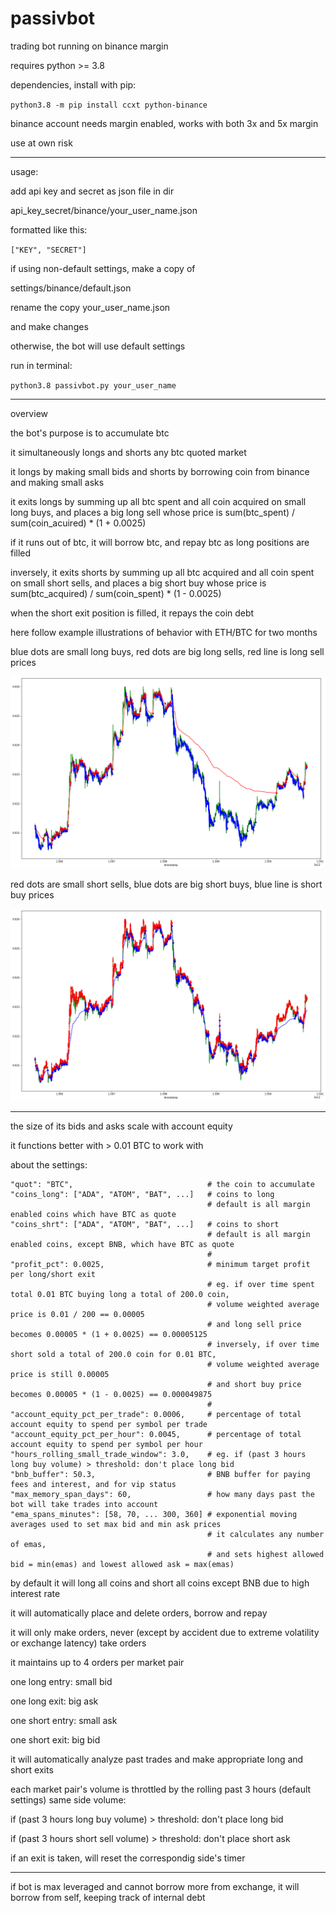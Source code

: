 # passivbot
trading bot running on binance margin


requires python >= 3.8


dependencies, install with pip:


`python3.8 -m pip install ccxt python-binance`


binance account needs margin enabled,
works with both 3x and 5x margin

use at own risk

------------------------------------------------------------------

usage:

add api key and secret as json file in dir

api_key_secret/binance/your_user_name.json

formatted like this:

`["KEY", "SECRET"]`


if using non-default settings, make a copy of

settings/binance/default.json

rename the copy your_user_name.json

and make changes

otherwise, the bot will use default settings


run in terminal:

`python3.8 passivbot.py your_user_name`

------------------------------------------------------------------
overview

the bot's purpose is to accumulate btc

it simultaneously longs and shorts any btc quoted market

it longs by making small bids and shorts by borrowing coin from binance and making small asks

it exits longs by summing up all btc spent and all coin acquired on small long buys,
and places a big long sell whose price is sum(btc_spent) / sum(coin_acuired) * (1 + 0.0025)

if it runs out of btc, it will borrow btc, and repay btc as long positions are filled

inversely,
it exits shorts by summing up all btc acquired and all coin spent on small short sells,
and places a big short buy whose price is sum(btc_acquired) / sum(coin_spent) * (1 - 0.0025)

when the short exit position is filled, it repays the coin debt

here follow example illustrations of behavior with ETH/BTC for two months


blue dots are small long buys, red dots are big long sells, red line is long sell prices

![long](/docs/ethbtc_long.png)



red dots are small short sells, blue dots are big short buys, blue line is short buy prices

![short](/docs/ethbtc_shrt.png/)







------------------------------------------------------------------
the size of its bids and asks scale with account equity

it functions better with > 0.01 BTC to work with


about the settings:

    "quot": "BTC",                              # the coin to accumulate
    "coins_long": ["ADA", "ATOM", "BAT", ...]   # coins to long
                                                # default is all margin enabled coins which have BTC as quote
    "coins_shrt": ["ADA", "ATOM", "BAT", ...]   # coins to short
                                                # default is all margin enabled coins, except BNB, which have BTC as quote
                                                #
    "profit_pct": 0.0025,                       # minimum target profit per long/short exit
                                                # eg. if over time spent total 0.01 BTC buying long a total of 200.0 coin,
                                                # volume weighted average price is 0.01 / 200 == 0.00005
                                                # and long sell price becomes 0.00005 * (1 + 0.0025) == 0.00005125
                                                # inversely, if over time short sold a total of 200.0 coin for 0.01 BTC,
                                                # volume weighted average price is still 0.00005
                                                # and short buy price becomes 0.00005 * (1 - 0.0025) == 0.000049875
                                                #
    "account_equity_pct_per_trade": 0.0006,     # percentage of total account equity to spend per symbol per trade
    "account_equity_pct_per_hour": 0.0045,      # percentage of total account equity to spend per symbol per hour
    "hours_rolling_small_trade_window": 3.0,    # eg. if (past 3 hours long buy volume) > threshold: don't place long bid
    "bnb_buffer": 50.3,                         # BNB buffer for paying fees and interest, and for vip status
    "max_memory_span_days": 60,                 # how many days past the bot will take trades into account
    "ema_spans_minutes": [58, 70, ... 300, 360] # exponential moving averages used to set max bid and min ask prices
                                                # it calculates any number of emas,
                                                # and sets highest allowed bid = min(emas) and lowest allowed ask = max(emas)










by default it will long all coins and short all coins except BNB due to high interest rate

it will automatically place and delete orders, borrow and repay

it will only make orders, never (except by accident due to extreme volatility or exchange latency) take orders

it maintains up to 4 orders per market pair


one long entry: small bid

one long exit: big ask

one short entry: small ask

one short exit: big bid

it will automatically analyze past trades and make appropriate long and short exits

each market pair's volume is throttled by the rolling past 3 hours (default settings) same side volume:

if (past 3 hours long buy volume) > threshold: don't place long bid

if (past 3 hours short sell volume) > threshold: don't place short ask


if an exit is taken, will reset the correspondig side's timer

-------------------------------------------------------------------------

if bot is max leveraged and cannot borrow more from exchange, it will borrow from self, keeping track of internal debt

